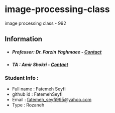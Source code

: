 # image-processing-class
image processing class - 992

## Information
* ##### Professor: Dr. Farzin Yaghmaee - [Contact](mailto:f_yaghmaee@semnan.ac.ir)
* ##### TA : Amir Shokri - [Contact](mailto:amirshokri@semnan.ac.ir)

### Student Info :
* Full name : Fatemeh Seyfi
* github id : FatemehSeyfi
* Email : fatemeh_seyfi995@yahoo.com
* Type :  Rozaneh

